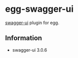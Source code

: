 # egg-swagger-ui

[swagger-ui](https://github.com/swagger-api/swagger-ui) plugin for egg.

## Information

+ swagger-ui 3.0.6
